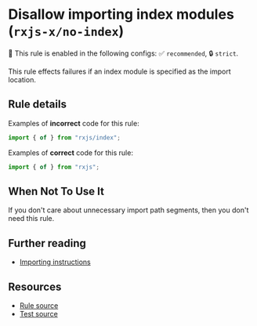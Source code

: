 # Disallow importing index modules (`rxjs-x/no-index`)

💼 This rule is enabled in the following configs: ✅ `recommended`, 🔒 `strict`.

<!-- end auto-generated rule header -->

This rule effects failures if an index module is specified as the import location.

## Rule details

Examples of **incorrect** code for this rule:

```ts
import { of } from "rxjs/index";
```

Examples of **correct** code for this rule:

```ts
import { of } from "rxjs";
```

## When Not To Use It

If you don't care about unnecessary import path segments, then you don't need this rule.

## Further reading

- [Importing instructions](https://rxjs.dev/guide/importing)

## Resources

- [Rule source](/src/rules/no-index.ts)
- [Test source](/tests/rules/no-index.test.ts)
